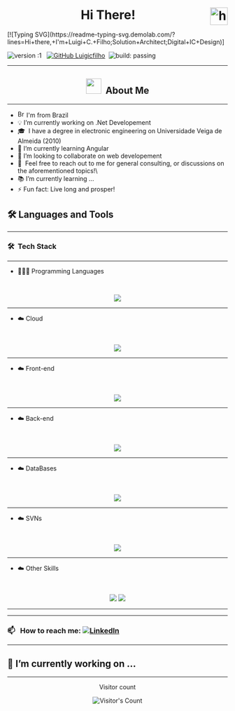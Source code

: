 <h1 align="center"> Hi There!<img alt="handwavegif" src="https://user-images.githubusercontent.com/39513876/112366216-8cfe7400-8cfe-11eb-8116-7d3dbae20e97.gif" width='40' align="right"/> </h1>
[![Typing SVG](https://readme-typing-svg.demolab.com/?lines=Hi+there,+I'm+Luigi+C.+Filho;Solution+Architect;Digital+IC+Design)] 

![version :1](https://img.shields.io/badge/Version-1-blue) &nbsp;
[![GitHub Luigicfilho](https://img.shields.io/github/followers/luigicfilho?label=follow&style=social)](https://github.com/luigicfilho)&nbsp;
![build: passing](https://img.shields.io/badge/build-passing-success)

---
### <h2 align="center"><img src = "https://github.com/7oSkaaa/7oSkaaa/blob/main/Images/about_me.gif?raw=true" width = 35> &nbsp;About Me </h2>
---
- <img width="16" src="https://cdn-icons-png.flaticon.com/128/13482/13482144.png" alt="Brazil" /> I'm from Brazil
- 💡 I’m currently working on .Net Developement
- 🎓 &nbsp;I have a degree in electronic engineering on Universidade Veiga de Almeida (2010)  
- 🌱 I’m currently learning Angular
- 👯 I’m looking to collaborate on web developement
- 💬 &nbsp;Feel free to reach out to me for general consulting, or discussions on the aforementioned topics!\
- 📚 I’m currently learning ...
- ⚡ Fun fact: Live long and prosper!

## 🛠️ Languages and Tools
---
### 🛠 &nbsp;Tech Stack
---
- 👨🏻‍💻 Programming Languages

<br>

<p align="center">
  <img src="https://skillicons.dev/icons?i=cs,js,ts,py" />
</p>

<hr>

- ☁️ Cloud
<br>

<p align="center">
  <img src="https://skillicons.dev/icons?i=azure,aws,heroku" />
</p>

<hr>


- ☁️ Front-end

<br>

<p align="center">
  <img src="https://skillicons.dev/icons?i=html,css,js,ts,sass,bootstrap" />
</p>

<hr>

- ☁️ Back-end
<br>

<p align="center">
  <img src="https://skillicons.dev/icons?i=php,nodejs,docker,cs,dotnet" />
</p>

<hr>

- ☁️ DataBases

<br>

<p align="center">
  <img src="https://skillicons.dev/icons?i=mongodb,postgres,elasticsearch,redis,sqlite,mysql" />
</p>

<hr>

- ☁️ SVNs

<br>

<p align="center">
  <img src="https://skillicons.dev/icons?i=git,github" />
</p>

<hr>

- ☁️ Other Skills

<br>

<p align="center">
  <img src="https://skillicons.dev/icons?i=nodejs,docker,raspberrypi,visualstudio,vscode,rabbitmq,arduino" />
  <img src="https://skillicons.dev/icons?i=kafka,matlab,nginx,opencv,postman,powershell,pytorch" />
</p>

<hr>

---
### 📫 &nbsp; How to reach me: <a href="https://www.linkedin.com/in/luigicfilho/"><img alt="LinkedIn" src="https://img.shields.io/badge/linkedin%20-%230077B5.svg?&style=flat&logo=linkedin&logoColor=white"/></a> &nbsp;
---
🔭 I’m currently working on ...
---

<hr>
<div align="center"> 
  <p>Visitor count</p>
  <img src="https://profile-counter.glitch.me/luigicfilho/count.svg" alt="Visitor's Count" />
</div>
